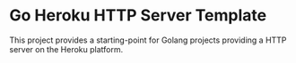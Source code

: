 # Go Heroku HTTP Server Template

This project provides a starting-point for Golang projects providing a HTTP server on the Heroku platform.

